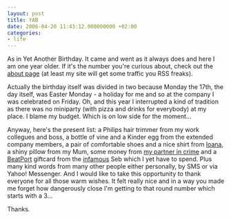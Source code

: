 ```yaml
---
layout: post
title: YAB
date: 2006-04-20 11:43:12.000000000 +02:00
categories:
- life
---
```

As in Yet Another Birthday. It came and went as it always does and here I am one year older. If it's the number you're curious about, check out the <a href="http://www.rusiczki.net/about/">about page</a> (at least my site will get some traffic you RSS freaks).

Actually the birthday itself was divided in two because Monday the 17th, the day itself, was Easter Monday - a holiday for me and so at the company I was celebrated on Friday. Oh, and this year I interrupted a kind of tradition as there was no miniparty (with pizza and drinks for everybody) at my place. I blame my budget. Which is on low side for the moment...

Anyway, here's the present list: a Philips hair trimmer from my work collegues and boss, a bottle of vine and a Kinder egg from the extended company members, a pair of comfortable shoes and a nice shirt from <a href="http://snowboard.colonies.com/members/ioana/">Ioana</a>, a shiny pillow from my Mum, some money from <a href="http://www.lucianmarin.ro">my partner in crime</a> and a <a href="http://www.beatport.com">BeatPort</a> giftcard from the <a href="http://www.infamous.ro">infamous</a> Seb which I yet have to spend. Plus many kind words from many other people either personally, by SMS or via Yahoo! Messenger. And I would like to take this opportunity to thank everyone for all those warm wishes. It felt really nice and in a way you made me forget how dangerously close I'm getting to that round number which starts with a 3...

Thanks.
